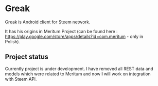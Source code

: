 # Greak
Greak is Android client for Steem network. 

It has his origins in Meritum Project (can be found here : https://play.google.com/store/apps/details?id=com.meritum - only in Polish).

## Project status
Currently project is under development. I have removed all REST data and models which were related to Meritum and now I will work on integration with Steem API.

